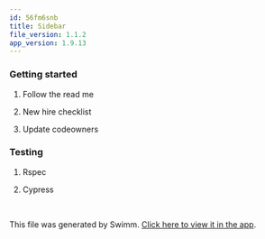 ```yaml
---
id: 56fm6snb
title: Sidebar
file_version: 1.1.2
app_version: 1.9.13
---
```


### Getting started

1.  Follow the read me

2.  New hire checklist

3.  Update codeowners

### Testing

1.  Rspec

2.  Cypress

<br/>

This file was generated by Swimm. [Click here to view it in the app](https://app.swimm.io/repos/Z2l0aHViJTNBJTNBeWd3aWZpJTNBJTNBUnlhemJlY2s=/docs/56fm6snb).
